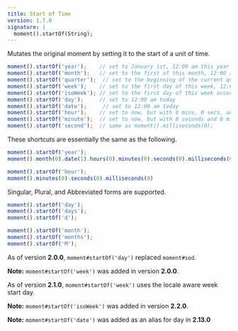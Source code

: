 ```yaml
---
title: Start of Time
version: 1.7.0
signature: |
  moment().startOf(String);
---
```



Mutates the original moment by setting it to the start of a unit of time.

```javascript
moment().startOf('year');    // set to January 1st, 12:00 am this year
moment().startOf('month');   // set to the first of this month, 12:00 am
moment().startOf('quarter');  // set to the beginning of the current quarter, 1st day of months, 12:00 am
moment().startOf('week');    // set to the first day of this week, 12:00 am
moment().startOf('isoWeek'); // set to the first day of this week according to ISO 8601, 12:00 am
moment().startOf('day');     // set to 12:00 am today
moment().startOf('date');     // set to 12:00 am today
moment().startOf('hour');    // set to now, but with 0 mins, 0 secs, and 0 ms
moment().startOf('minute');  // set to now, but with 0 seconds and 0 milliseconds
moment().startOf('second');  // same as moment().milliseconds(0);
```

These shortcuts are essentially the same as the following.

```javascript
moment().startOf('year');
moment().month(0).date(1).hours(0).minutes(0).seconds(0).milliseconds(0);
```

```javascript
moment().startOf('hour');
moment().minutes(0).seconds(0).milliseconds(0)
```

Singular, Plural, and Abbreviated forms are supported.
```javascript
moment().startOf('day');
moment().startOf('days');
moment().startOf('d');

moment().startOf('month');
moment().startOf('months');
moment().startOf('M');
```

As of version **2.0.0**, `moment#startOf('day')` replaced `moment#sod`.

**Note:** `moment#startOf('week')` was added in version **2.0.0**.

As of version **2.1.0**, `moment#startOf('week')` uses the locale aware week start day.

**Note:** `moment#startOf('isoWeek')` was added in version **2.2.0**.

**Note:** `moment#startOf('date')` was added as an alias for day in **2.13.0**
